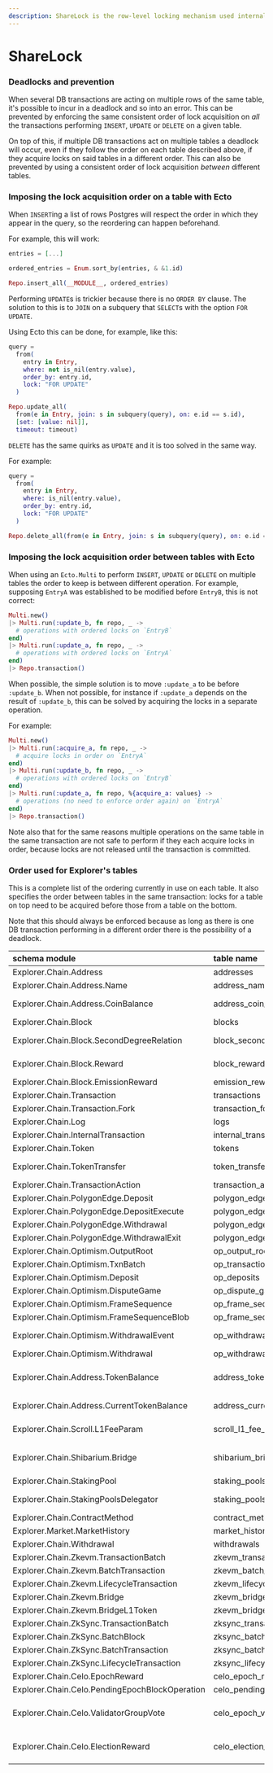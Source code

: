 ```yaml
---
description: ShareLock is the row-level locking mechanism used internally by PostgreSQL.
---
```


# ShareLock

### Deadlocks and prevention

When several DB transactions are acting on multiple rows of the same table, it's possible to incur in a deadlock and so into an error. This can be prevented by enforcing the same consistent order of lock acquisition on _all_ the transactions performing `INSERT`, `UPDATE` or `DELETE` on a given table.

On top of this, if multiple DB transactions act on multiple tables a deadlock will occur, even if they follow the order on each table described above, if they acquire locks on said tables in a different order. This can also be prevented by using a consistent order of lock acquisition _between_ different tables.

### Imposing the lock acquisition order on a table with Ecto

When `INSERT`ing a list of rows Postgres will respect the order in which they appear in the query, so the reordering can happen beforehand.

For example, this will work:

```elixir
entries = [...]

ordered_entries = Enum.sort_by(entries, & &1.id)

Repo.insert_all(__MODULE__, ordered_entries)
```

Performing `UPDATE`s is trickier because there is no `ORDER BY` clause. The solution to this is to `JOIN` on a subquery that `SELECT`s with the option `FOR UPDATE`.

Using Ecto this can be done, for example, like this:

```elixir
query =
  from(
    entry in Entry,
    where: not is_nil(entry.value),
    order_by: entry.id,
    lock: "FOR UPDATE"
  )

Repo.update_all(
  from(e in Entry, join: s in subquery(query), on: e.id == s.id),
  [set: [value: nil]],
  timeout: timeout)
```

`DELETE` has the same quirks as `UPDATE` and it is too solved in the same way.

For example:

```elixir
query =
  from(
    entry in Entry,
    where: is_nil(entry.value),
    order_by: entry.id,
    lock: "FOR UPDATE"
  )

Repo.delete_all(from(e in Entry, join: s in subquery(query), on: e.id == s.id))
```

### Imposing the lock acquisition order between tables with Ecto

When using an `Ecto.Multi` to perform `INSERT`, `UPDATE` or `DELETE` on multiple tables the order to keep is between different operation. For example, supposing `EntryA` was established to be modified before `EntryB`, this is not correct:

```elixir
Multi.new()
|> Multi.run(:update_b, fn repo, _ ->
  # operations with ordered locks on `EntryB`
end)
|> Multi.run(:update_a, fn repo, _ ->
  # operations with ordered locks on `EntryA`
end)
|> Repo.transaction()
```

When possible, the simple solution is to move `:update_a` to be before `:update_b`. When not possible, for instance if `:update_a` depends on the result of `:update_b`, this can be solved by acquiring the locks in a separate operation.

For example:

```elixir
Multi.new()
|> Multi.run(:acquire_a, fn repo, _ ->
  # acquire locks in order on `EntryA`
end)
|> Multi.run(:update_b, fn repo, _ ->
  # operations with ordered locks on `EntryB`
end)
|> Multi.run(:update_a, fn repo, %{acquire_a: values} ->
  # operations (no need to enforce order again) on `EntryA`
end)
|> Repo.transaction()
```

Note also that for the same reasons multiple operations on the same table in the same transaction are not safe to perform if they each acquire locks in order, because locks are not released until the transaction is committed.

### Order used for Explorer's tables

This is a complete list of the ordering currently in use on each table. It also specifies the order between tables in the same transaction: locks for a table on top need to be acquired before those from a table on the bottom.

Note that this should always be enforced because as long as there is one DB transaction performing in a different order there is the possibility of a deadlock.

| schema module | table name | ordered by |
| :--- | :--- | :--- |
| Explorer.Chain.Address | addresses | asc: :hash |
| Explorer.Chain.Address.Name | address\_names | \[asc: :address\_hash, asc: :name\] |
| Explorer.Chain.Address.CoinBalance | address\_coin\_balances | \[asc: :address\_hash, asc: :block\_number\] |
| Explorer.Chain.Block | blocks | asc: :hash |
| Explorer.Chain.Block.SecondDegreeRelation | block\_second\_degree\_relations | \[asc: :nephew\_hash, asc: :uncle\_hash\] |
| Explorer.Chain.Block.Reward | block\_rewards | \[asc: :address\_hash, asc: :address\_type, asc: :block\_hash\] |
| Explorer.Chain.Block.EmissionReward | emission\_rewards | asc: :block\_range |
| Explorer.Chain.Transaction | transactions | asc: :hash |
| Explorer.Chain.Transaction.Fork | transaction\_forks | \[asc: :uncle\_hash, asc: :index\] |
| Explorer.Chain.Log | logs | \[asc: :transaction\_hash, asc: :index\] |
| Explorer.Chain.InternalTransaction | internal\_transactions | \[asc: :transaction\_hash, asc: :index\] |
| Explorer.Chain.Token | tokens | asc: :contract\_address\_hash |
| Explorer.Chain.TokenTransfer | token\_transfers | \[asc: :transaction\_hash, asc: :log\_index\] |
| Explorer.Chain.TransactionAction | transaction\_actions | \[asc: :hash, asc: :log\_index\] |
| Explorer.Chain.PolygonEdge.Deposit | polygon\_edge\_deposits | \[asc: :msg\_id\] |
| Explorer.Chain.PolygonEdge.DepositExecute | polygon\_edge\_deposit\_executes | \[asc: :msg\_id\] |
| Explorer.Chain.PolygonEdge.Withdrawal | polygon\_edge\_withdrawals | \[asc: :msg\_id\] |
| Explorer.Chain.PolygonEdge.WithdrawalExit | polygon\_edge\_withdrawal\_exits | \[asc: :msg\_id\] |
| Explorer.Chain.Optimism.OutputRoot | op\_output\_roots | \[asc: :l2\_output\_index\] |
| Explorer.Chain.Optimism.TxnBatch | op\_transaction\_batches | \[asc: :l2\_block\_number\] |
| Explorer.Chain.Optimism.Deposit | op\_deposits | \[asc: :l2\_transaction\_hash\] |
| Explorer.Chain.Optimism.DisputeGame | op\_dispute\_games | \[asc: :index\] |
| Explorer.Chain.Optimism.FrameSequence | op\_frame\_sequences | \[asc: :id\] |
| Explorer.Chain.Optimism.FrameSequenceBlob | op\_frame\_sequence\_blobs | \[asc: :id\] |
| Explorer.Chain.Optimism.WithdrawalEvent | op\_withdrawal\_events | \[asc: :withdrawal\_hash, asc: :l1\_event\_type\] |
| Explorer.Chain.Optimism.Withdrawal | op\_withdrawals | \[asc: :msg\_nonce\] |
| Explorer.Chain.Address.TokenBalance | address\_token\_balances | \[asc: :address\_hash, asc: :token\_contract\_address\_hash, asc: :block\_number\] |
| Explorer.Chain.Address.CurrentTokenBalance | address\_current\_token\_balances | \[asc: :address\_hash, asc: :token\_contract\_address\_hash\] |
| Explorer.Chain.Scroll.L1FeeParam | scroll\_l1\_fee\_params | \[asc: :block\_number, asc: tx\_index, asc: name\] |
| Explorer.Chain.Shibarium.Bridge | shibarium\_bridge | \[asc: :operation_hash, asc: l1\_transaction\_hash, asc: l2\_transaction\_hash\] |
| Explorer.Chain.StakingPool | staking\_pools | :staking\_address\_hash |
| Explorer.Chain.StakingPoolsDelegator | staking\_pools\_delegators | \[asc: :delegator\_address\_hash, asc: :pool\_address\_hash\] |
| Explorer.Chain.ContractMethod | contract\_methods | \[asc: :identified, asc: :abi\] |
| Explorer.Market.MarketHistory | market\_history | asc: :date |
| Explorer.Chain.Withdrawal | withdrawals | asc: :index |
| Explorer.Chain.Zkevm.TransactionBatch | zkevm\_transaction\_batches | \[asc: :number\] |
| Explorer.Chain.Zkevm.BatchTransaction | zkevm\_batch\_l2\_transactions | \[asc: :hash\] |
| Explorer.Chain.Zkevm.LifecycleTransaction | zkevm\_lifecycle\_l1\_transactions | \[asc: :id\] |
| Explorer.Chain.Zkevm.Bridge | zkevm\_bridge | \[asc: :type, asc: :index\] |
| Explorer.Chain.Zkevm.BridgeL1Token | zkevm\_bridge\_l1\_tokens | \[asc: :address\] |
| Explorer.Chain.ZkSync.TransactionBatch | zksync\_transaction\_batches | \[asc: :number\] |
| Explorer.Chain.ZkSync.BatchBlock | zksync\_batch\_blocks | \[asc: :hash\] |
| Explorer.Chain.ZkSync.BatchTransaction | zksync\_batch\_transactions | \[asc: :hash\] |
| Explorer.Chain.ZkSync.LifecycleTransaction | zksync\_lifecycle\_transactions | \[asc: :id\] |
| Explorer.Chain.Celo.EpochReward | celo\_epoch\_rewards | \[asc: :block\_hash\] |
| Explorer.Chain.Celo.PendingEpochBlockOperation | celo\_pending\_epoch\_block\_operations | \[asc: :block\_hash\] |
| Explorer.Chain.Celo.ValidatorGroupVote | celo\_epoch\_validator\_group\_votes | \[asc: :transaction\_hash, asc: :account\_address\_hash, asc: :group\_address\_hash\] |
| Explorer.Chain.Celo.ElectionReward | celo\_election\_rewards | \[asc: :block\_hash, asc: type, asc: :account\_address\_hash, asc: :associated\_account\_address\_hash\] |
